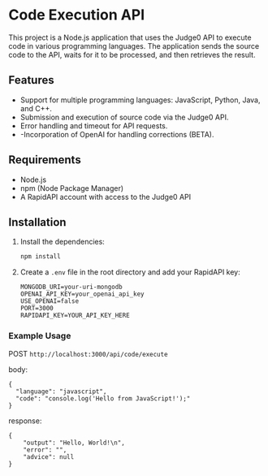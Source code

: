 # Code Execution API

This project is a Node.js application that uses the Judge0 API to execute code in various programming languages. The application sends the source code to the API, waits for it to be processed, and then retrieves the result.

## Features

- Support for multiple programming languages: JavaScript, Python, Java, and C++.
- Submission and execution of source code via the Judge0 API.
- Error handling and timeout for API requests.
- -Incorporation of OpenAI for handling corrections (BETA).

## Requirements

- Node.js
- npm (Node Package Manager)
- A RapidAPI account with access to the Judge0 API

## Installation

1. Install the dependencies:

    ```bash
    npm install
    ```

2. Create a `.env` file in the root directory and add your RapidAPI key:

    ```plaintext
    MONGODB_URI=your-uri-mongodb
    OPENAI_API_KEY=your_openai_api_key
    USE_OPENAI=false
    PORT=3000
    RAPIDAPI_KEY=YOUR_API_KEY_HERE
    ```


### Example Usage

POST
`http://localhost:3000/api/code/execute`

body:
```
{
  "language": "javascript",
  "code": "console.log('Hello from JavaScript!');"
}
```
response:
```
{
    "output": "Hello, World!\n",
    "error": "",
    "advice": null
}
```
